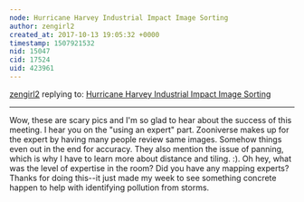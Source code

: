 ```yaml
---
node: Hurricane Harvey Industrial Impact Image Sorting
author: zengirl2
created_at: 2017-10-13 19:05:32 +0000
timestamp: 1507921532
nid: 15047
cid: 17524
uid: 423961
---
```




[zengirl2](../profile/zengirl2) replying to: [Hurricane Harvey Industrial Impact Image Sorting](../notes/gilbert/10-13-2017/hurricane-harvey-industrial-impact-image-sorting)

----
Wow, these are scary pics and I'm so glad to hear about the success of this meeting. I hear you on the "using an expert" part. Zooniverse makes up for the expert by having many people review same images. Somehow things even out in the end for accuracy. They also mention the issue of panning, which is why I have to learn more about distance and tiling. :). Oh hey, what was the level of expertise in the room? Did you have any mapping experts? Thanks for doing this--it just made my week to see something concrete happen to help with identifying pollution from storms.
